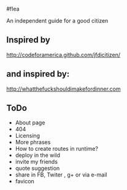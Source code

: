 #flea

An independent guide for a good citizen

## Inspired by
http://codeforamerica.github.com/jfdicitizen/

## and inspired by:
http://whatthefuckshouldimakefordinner.com

## ToDo

- About page
- 404
- Licensing
- More phrases
- How to create routes in runtime?
- deploy in the wild
- invite my friends
- quote suggestion
- share in FB, Twiter , g+ or via e-mail
- favicon
